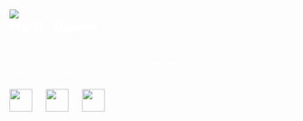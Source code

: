 <!DOCTYPE html>
<html lang="en">
<head>
    <meta charset="UTF-8">
    <meta name="viewport" content="width=device-width, initial-scale=1.0">
</head>
<body style="font-family: Arial, sans-serif; background-image: url('https://images.pond5.com/space-cartoon-animated-background-footage-075133825_iconl.jpeg'); background-size: cover; background-position: center; color: #fff; padding: 20px;">
    <img src="https://images.squarespace-cdn.com/content/v1/552186b6e4b0bf692316f9d2/1540964677071-DPBV1UB4OD5PUFNT4L79/final.gif" alt="Welcome GIF">
    <h1 style="margin-top: 0;">Hello <em>there!</em></h1>
    <hr style="border: 0; height: 1px; background: #fff; margin: 20px 0;">
    <p>My name is Prerna. I'm an economics graduate who loves to code in Python. Feel free to explore!</p>
    <div class="languages" style="margin-top: 20px;">
        <img src="https://encrypted-tbn0.gstatic.com/images?q=tbn:ANd9GcS88eHp3q_jNy-xRbSP-ijS-vaq5jfbudgpU_K5liJav6UzO2D--N33dv19Ug&s" style="width: 40px; margin-right: 20px;">
        <img src="https://banner2.cleanpng.com/20180526/rbf/kisspng-microsoft-sql-server-computer-icons-database-docum-5b0a1471b0c0f4.447615271527387249724.jpg"  style="width: 40px; margin-right: 20px;">
        <img src="https://www.logo.wine/a/logo/GitHub/GitHub-Logo.wine.svg" style="width: 40px; margin-right: 20px;">
    </div>
</body>
</html>




